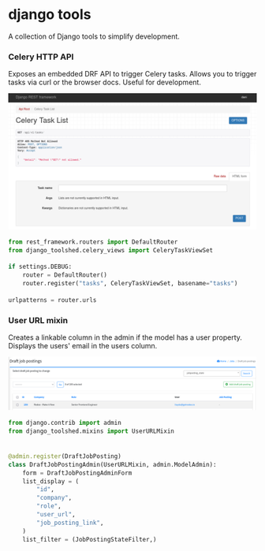 # django tools

A collection of Django tools to simplify development.

### Celery HTTP API

Exposes an embedded DRF API to trigger Celery tasks. Allows you to trigger tasks via curl or the
browser docs. Useful for development.

![](./images/celery_tasks_drf.png)

```python
from rest_framework.routers import DefaultRouter
from django_toolshed.celery_views import CeleryTaskViewSet

if settings.DEBUG:
    router = DefaultRouter()
    router.register("tasks", CeleryTaskViewSet, basename="tasks")

urlpatterns = router.urls
```

### User URL mixin

Creates a linkable column in the admin if the model has a user property. Displays the users' email
in the users column.

![](./images/user_link.png)

```python
from django.contrib import admin
from django_toolshed.mixins import UserURLMixin


@admin.register(DraftJobPosting)
class DraftJobPostingAdmin(UserURLMixin, admin.ModelAdmin):
    form = DraftJobPostingAdminForm
    list_display = (
        "id",
        "company",
        "role",
        "user_url",
        "job_posting_link",
    )
    list_filter = (JobPostingStateFilter,)
```
